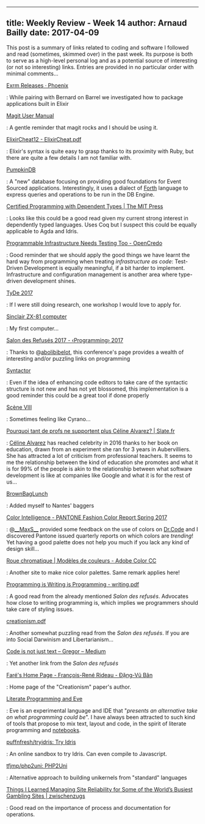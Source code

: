 ------------
title: Weekly Review - Week 14
author: Arnaud Bailly 
date: 2017-04-09
------------

This post is a summary of links related to coding and software I followed and read (sometimes, skimmed over) in the past week. Its purpose is both to serve as a high-level personal log and as a potential source of interesting (or not so interesting) links. Entries are provided in no particular order with minimal comments…

[Exrm Releases · Phoenix](http://www.phoenixframework.org/v0.13.1/docs/advanced-deployment)

: While pairing with Bernard on Barrel we investigated how to package applications built in Elixir

[Magit User Manual](https://magit.vc/manual/magit.html#Getting-Started)

: A gentle reminder that magit rocks and I should be using it.

[ElixirCheat12 - ElixirCheat.pdf](https://media.pragprog.com/titles/elixir/ElixirCheat.pdf)

: Elixir's syntax is quite easy to grasp thanks to its proximity with Ruby, but there are quite a few details I am not familiar with.

[PumpkinDB](http://pumpkindb.org/)

: A "new" database focusing on providing good foundations for Event Sourced applications. Interestingly, it uses a dialect of [Forth](https://en.wikipedia.org/wiki/Forth_(programming_language)) language to express queries and operations to be run in the DB Engine.

[Certified Programming with Dependent Types | The MIT Press](https://mitpress.mit.edu/books/certified-programming-dependent-types)

: Looks like this could be a good read given my current strong interest in dependently typed languages. Uses Coq but I suspect this could be equally applicable to Agda and Idris.

[Programmable Infrastructure Needs Testing Too - OpenCredo](https://opencredo.com/programmable-infrastructure-needs-testing/)

: Good reminder that we should apply the good things we have learnt the hard way from programming when treating *infrastructure as code*: Test-Driven Development is equally meaningful, if a bit harder to implement. Infrastructure and configuration management is another area where type-driven development shines.

[TyDe 2017](http://tydeworkshop.org/2017)

: If I were still doing research, one workshop I would love to apply for.

[Sinclair ZX-81 computer](http://oldcomputers.net/zx81.html)

: My first computer...

[Salon des Refusés 2017 - ‹Programming› 2017](http://2017.programmingconference.org/track/refuses-2017#modal-phid_545469060e55a2083d899855b00321c4)

: Thanks to @[abolibibelot](https://twitter.com/abolibibelot), this conference's page provides a wealth of interesting and/or puzzling links on programming

[Syntactor](https://gregoor.github.io/syntactor/)

: Even if the idea of enhancing code editors to take care of the syntactic structure is not new and has not yet blossomed, this implementation is a good reminder this could be a great tool if done properly

[Scène VIII](http://lettres.ac-rouen.fr/archives_bac/annales/a71.html)

: Sometimes feeling like Cyrano...

[Pourquoi tant de profs ne supportent plus Céline Alvarez? | Slate.fr](http://www.slate.fr/story/125493/celine-alvarez)

: [Céline Alvarez](https://www.celinealvarez.org/) has reached celebrity in 2016 thanks to her book on education, drawn from an experiment she ran for 3 years in Aubervilliers. She has attracted a lot of criticism from professional teachers. It seems to me the relationship between the kind of education she promotes and what it is for 99% of the people is akin to the relationship between what software development is like at companies like Google and what it is for the rest of us...

[BrownBagLunch](http://www.brownbaglunch.fr/)

: Added myself to Nantes' baggers

[Color Intelligence - PANTONE Fashion Color Report Spring 2017](https://www.pantone.com/fashion-color-report-spring-2017)

: @[\_\_MaxS\_\_](https://twitter.com/__MaxS__) provided some feedback on the use of colors on [Dr.Code](http://drcode.io) and I discovered Pantone issued quarterly reports on which colors are *trending*! Yet having a good palette does not help you much if you lack any kind of design skill...

[Roue chromatique | Modèles de couleurs - Adobe Color CC](https://color.adobe.com/fr/create/color-wheel/)

: Another site to make nice color palettes. Same remark applies here!

[Programming is Writing is Programming - writing.pdf](https://refuses.github.io/preprints/writing.pdf)

: A good read from the already mentioned *Salon des refusés*. Advocates how close to writing programming is, which implies we programmers should take care of styling issues.

[creationism.pdf](https://refuses.github.io/preprints/creationism.pdf)

: Another somewhat puzzling read from the *Salon des refusés*. If you are into Social Darwinism and Libertarianism...

[Code is not just text – Gregor – Medium](https://medium.com/@grgtwt/code-is-not-just-text-1082981ae27f)

: Yet another link from the *Salon des refusés*

[Faré's Home Page - François-René Rideau - Đặng-Vũ Bân](http://fare.tunes.org/)

: Home page of the "Creationism" paper's author.

[Literate Programming and Eve](http://witheve.com/deepdives/literate.html)

: Eve is an experimental language and IDE that "*presents an alternative take on what programming could be*". I have always been attracted to such kind of tools that propose to mix text, layout and code, in the spirit of literate programming and [notebooks](http://nbviewer.jupyter.org/).

[puffnfresh/tryidris: Try Idris](https://github.com/puffnfresh/tryidris)

: An online sandbox to try Idris. Can even compile to Javascript.

[tfjmp/php2uni: PHP2Uni](https://github.com/tfjmp/php2uni)

: Alternative approach to building unikernels from "standard" languages

[Things I Learned Managing Site Reliability for Some of the World’s Busiest Gambling Sites | zwischenzugs](https://zwischenzugs.wordpress.com/2017/04/04/things-i-learned-managing-site-reliability-for-some-of-the-worlds-busiest-gambling-sites/)

: Good read on the importance of process and documentation for operations.
